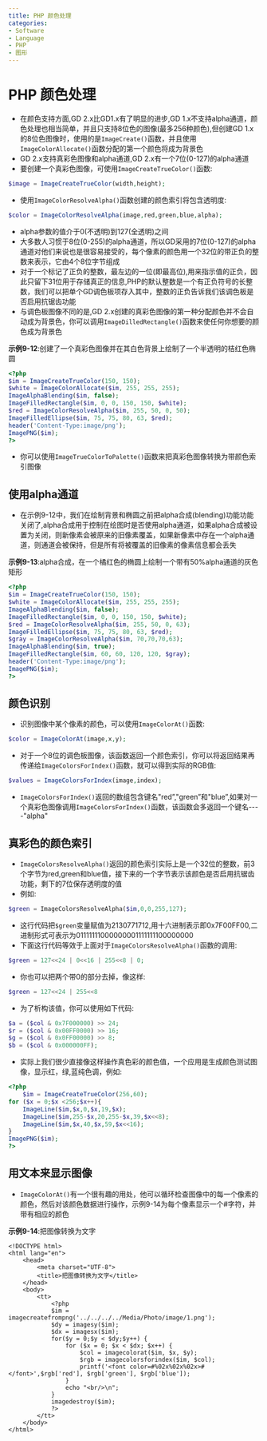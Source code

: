 ```yaml
---
title: PHP 颜色处理
categories:
- Software
- Language
- PHP
- 图形
---
```

# PHP 颜色处理

- 在颜色支持方面,GD 2.x比GD1.x有了明显的进步,GD 1.x不支持alpha通道，颜色处理也相当简单，并且只支持8位色的图像(最多256种颜色),但创建GD 1.x的8位色图像时，使用的是`ImageCreate()`函数，并且使用`ImageColorAllocate()`函数分配的第一个颜色将成为背景色
- GD 2.x支持真彩色图像和alpha通道,GD 2.x有一个7位(0-127)的alpha通道
- 要创建一个真彩色图像，可使用`ImageCreateTrueColor()`函数:

```php
$image = ImageCreateTrueColor(width,height);
```

- 使用`ImageColorResolveAlpha()`函数创建的颜色索引将包含透明度:

```php
$color = ImageColorResolveAlpha(image,red,green,blue,alpha);
```

- alpha参数的值介于0(不透明)到127(全透明)之间
- 大多数人习惯于8位(0-255)的alpha通道，所以GD采用的7位(0-127)的alpha通道对他们来说也是很容易接受的，每个像素的颜色用一个32位的带正负的整数来表示，它由4个8位字节组成
- 对于一个标记了正负的整数，最左边的一位(即最高位),用来指示值的正负，因此只留下31位用于存储真正的信息,PHP的默认整数是一个有正负符号的长整数，我们可以把单个GD调色板项存入其中，整数的正负告诉我们该调色板是否启用抗锯齿功能
- 与调色板图像不同的是,GD 2.x创建的真彩色图像的第一种分配颜色并不会自动成为背景色，你可以调用`ImageDilledRectangle()`函数来使任何你想要的颜色成为背景色

**示例9-12**:创建了一个真彩色图像并在其白色背景上绘制了一个半透明的桔红色椭圆

```php
<?php
$im = ImageCreateTrueColor(150, 150);
$white = ImageColorAllocate($im, 255, 255, 255);
ImageAlphaBlending($im, false);
ImageFilledRectangle($im, 0, 0, 150, 150, $white);
$red = ImageColorResolveAlpha($im, 255, 50, 0, 50);
ImageFilledEllipse($im, 75, 75, 80, 63, $red);
header('Content-Type:image/png');
ImagePNG($im);
?>
```

- 你可以使用`ImageTrueColorToPalette()`函数来把真彩色图像转换为带颜色索引图像

## 使用alpha通道

- 在示例9-12中，我们在绘制背景和椭圆之前把alpha合成(blending)功能功能关闭了,alpha合成用于控制在绘图时是否使用alpha通道，如果alpha合成被设置为关闭，则新像素会被原来的旧像素覆盖，如果新像素中存在一个alpha通道，则通道会被保持，但是所有将被覆盖的旧像素的像素信息都会丢失

**示例9-13**:alpha合成，在一个橘红色的椭圆上绘制一个带有50%alpha通道的灰色矩形

```php
<?php
$im = ImageCreateTrueColor(150, 150);
$white = ImageColorAllocate($im, 255, 255, 255);
ImageAlphaBlending($im, false);
ImageFilledRectangle($im, 0, 0, 150, 150, $white);
$red = ImageColorResolveAlpha($im, 255, 50, 0, 63);
ImageFilledEllipse($im, 75, 75, 80, 63, $red);
$gray = ImageColorResolveAlpha($im, 70,70,70,63);
ImageAlphaBlending($im, true);
ImageFilledRectangle($im, 60, 60, 120, 120, $gray);
header('Content-Type:image/png');
ImagePNG($im);
?>
```

## 颜色识别

- 识别图像中某个像素的颜色，可以使用`ImageColorAt()`函数:

```php
$color = ImageColorAt(image,x,y);
```

- 对于一个8位的调色板图像，该函数返回一个颜色索引，你可以将返回结果再传递给`ImageColorsForIndex()`函数，就可以得到实际的RGB值:

```php
$values = ImageColorsForIndex(image,index);
```

- `ImageColorsForIndex()`返回的数组包含键名"red”,"green”和"blue”,如果对一个真彩色图像调用`ImageColorsForIndex()`函数，该函数会多返回一个键名----"alpha"

## 真彩色的颜色索引

- `ImageColorsResolveAlpha()`返回的颜色索引实际上是一个32位的整数，前3个字节为red,green和blue值，接下来的一个字节表示该颜色是否启用抗锯齿功能，剩下的7位保存透明度的值
- 例如:

```php
$green = ImageColorsResolveAlpha($im,0,0,255,127);
```

- 这行代码把`$green`变量赋值为2130771712,用十六进制表示即0x7F00FF00,二进制形式可表示为01111111000000001111111100000000
- 下面这行代码等效于上面对于`ImageColorsResolveAlpha()`函数的调用:

```php
$green = 127<<24 | 0<<16 | 255<<8 | 0;
```

- 你也可以把两个带0的部分去掉，像这样:

```php
$green = 127<<24 | 255<<8
```

- 为了析构该值，你可以使用如下代码:

```php
$a = ($col & 0x7F000000) >> 24;
$r = ($col & 0x00FF0000) >> 16;
$g = ($col & 0x0FF00000) >> 8;
$b = ($col & 0x000000FF);
```

- 实际上我们很少直接像这样操作真色彩的颜色值，一个应用是生成颜色测试图像，显示红，绿,蓝纯色调，例如:

```php
<?php
    $im = ImageCreateTrueColor(256,60);
for ($x = 0;$x <256;$x++){
    ImageLine($im,$x,0,$x,19,$x);
    ImageLine($im,255-$x,20,255-$x,39,$x<<8);
    ImageLine($im,$x,40,$x,59,$x<<16);
}
ImagePNG($im);
?>
```

## 用文本来显示图像

- `ImageColorAt()`有一个很有趣的用处，他可以循环检查图像中的每一个像素的颜色，然后对该颜色数据进行操作，示例9-14为每个像素显示一个#字符，并带有相应的颜色

**示例9-14**:把图像转换为文字

```php+HTML
<!DOCTYPE html>
<html lang="en">
    <head>
        <meta charset="UTF-8">
        <title>把图像转换为文字</title>
    </head>
    <body>
        <tt>
            <?php
            $im = imagecreatefrompng('../../../../Media/Photo/image/1.png');
            $dy = imagesy($im);
            $dx = imagesx($im);
            for($y = 0;$y < $dy;$y++) {
                for ($x = 0; $x < $dx; $x++) {
                    $col = imagecolorat($im, $x, $y);
                    $rgb = imagecolorsforindex($im, $col);
                    printf('<font color=#%02x%02x%02x>#</font>',$rgb['red'], $rgb['green'], $rgb['blue']);
                }
                echo "<br/>\n";
            }
            imagedestroy($im);
            ?>
        </tt>
    </body>
</html>
```

